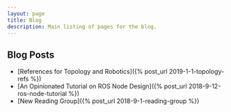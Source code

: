 ```yaml
---
layout: page
title: Blog
description: Main listing of pages for the blog.
---
```


## Blog Posts

- [References for Topology and Robotics]({% post_url 2019-1-1-topology-refs %})
- [An Opinionated Tutorial on ROS Node Design]({% post_url 2018-9-12-ros-node-tutorial %})
- [New Reading Group]({% post_url 2018-9-1-reading-group %})